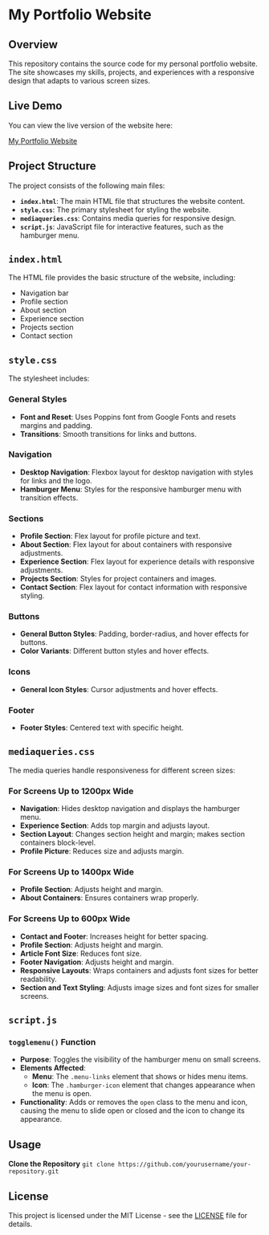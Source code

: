 # My Portfolio Website

## Overview

This repository contains the source code for my personal portfolio website. The site showcases my skills, projects, and experiences with a responsive design that adapts to various screen sizes.

## Live Demo

You can view the live version of the website here:

[My Portfolio Website](https://my-brown-portfolio.com)

## Project Structure

The project consists of the following main files:

- **`index.html`**: The main HTML file that structures the website content.
- **`style.css`**: The primary stylesheet for styling the website.
- **`mediaqueries.css`**: Contains media queries for responsive design.
- **`script.js`**: JavaScript file for interactive features, such as the hamburger menu.

## `index.html`

The HTML file provides the basic structure of the website, including:

- Navigation bar
- Profile section
- About section
- Experience section
- Projects section
- Contact section

## `style.css`

The stylesheet includes:

### General Styles

- **Font and Reset**: Uses Poppins font from Google Fonts and resets margins and padding.
- **Transitions**: Smooth transitions for links and buttons.

### Navigation

- **Desktop Navigation**: Flexbox layout for desktop navigation with styles for links and the logo.
- **Hamburger Menu**: Styles for the responsive hamburger menu with transition effects.

### Sections

- **Profile Section**: Flex layout for profile picture and text.
- **About Section**: Flex layout for about containers with responsive adjustments.
- **Experience Section**: Flex layout for experience details with responsive adjustments.
- **Projects Section**: Styles for project containers and images.
- **Contact Section**: Flex layout for contact information with responsive styling.

### Buttons

- **General Button Styles**: Padding, border-radius, and hover effects for buttons.
- **Color Variants**: Different button styles and hover effects.

### Icons

- **General Icon Styles**: Cursor adjustments and hover effects.

### Footer

- **Footer Styles**: Centered text with specific height.

## `mediaqueries.css`

The media queries handle responsiveness for different screen sizes:

### For Screens Up to 1200px Wide

- **Navigation**: Hides desktop navigation and displays the hamburger menu.
- **Experience Section**: Adds top margin and adjusts layout.
- **Section Layout**: Changes section height and margin; makes section containers block-level.
- **Profile Picture**: Reduces size and adjusts margin.

### For Screens Up to 1400px Wide

- **Profile Section**: Adjusts height and margin.
- **About Containers**: Ensures containers wrap properly.

### For Screens Up to 600px Wide

- **Contact and Footer**: Increases height for better spacing.
- **Profile Section**: Adjusts height and margin.
- **Article Font Size**: Reduces font size.
- **Footer Navigation**: Adjusts height and margin.
- **Responsive Layouts**: Wraps containers and adjusts font sizes for better readability.
- **Section and Text Styling**: Adjusts image sizes and font sizes for smaller screens.

## `script.js`

### `togglemenu()` Function

- **Purpose**: Toggles the visibility of the hamburger menu on small screens.
- **Elements Affected**:
  - **Menu**: The `.menu-links` element that shows or hides menu items.
  - **Icon**: The `.hamburger-icon` element that changes appearance when the menu is open.
- **Functionality**: Adds or removes the `open` class to the menu and icon, causing the menu to slide open or closed and the icon to change its appearance.

## Usage

**Clone the Repository**
```git clone https://github.com/yourusername/your-repository.git```

## License

This project is licensed under the MIT License - see the [LICENSE](LICENSE) file for details.


